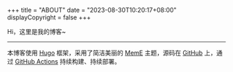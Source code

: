 +++
title = "ABOUT"
date = "2023-08-30T10:20:17+08:00"
displayCopyright = false
+++

Hi，这里是我的博客~

---


本博客使用 [Hugo](https://gohugo.io/) 框架，采用了简洁美丽的 [MemE](https://github.com/reuixiy/hugo-theme-meme) 主题，源码在 [GitHub](https://github.com/aynix/aynix.github.io) 上，通过 [GitHub Actions](https://github.com/aynix/aynix.github.io/actions) 持续构建、持续部署。

